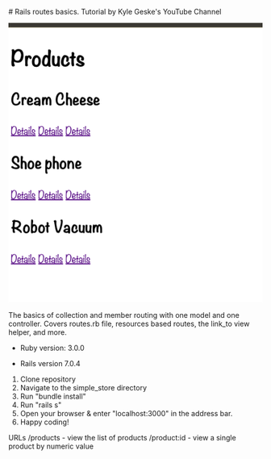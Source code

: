 \# Rails routes basics. Tutorial by Kyle Geske's YouTube Channel



![Rails route app](images/appscreen.png)

The basics of collection and member routing with one model and one controller. Covers routes.rb file, resources based routes, the link_to view helper, and more. 



* Ruby version: 3.0.0

* Rails version  7.0.4

1. Clone repository 
2. Navigate to the simple_store directory
3. Run "bundle install"
4. Run "rails s" 
5. Open your browser & enter "localhost:3000" in the address bar.
6. Happy coding!

URLs
/products - view the list of products
/product:id - view a single product by numeric value

